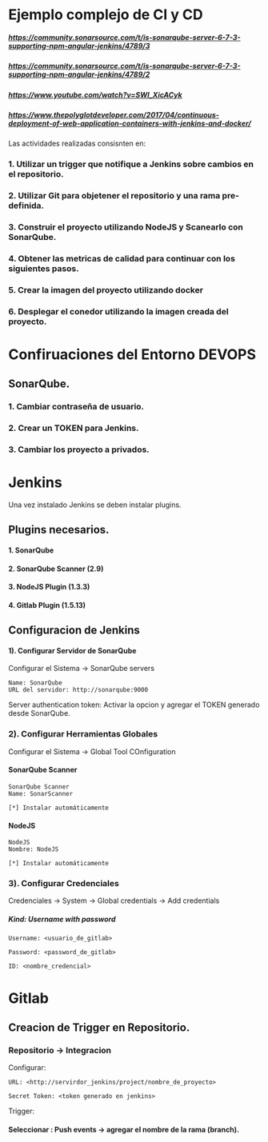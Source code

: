 # Ejemplo complejo de CI y CD
##### https://community.sonarsource.com/t/is-sonarqube-server-6-7-3-supporting-npm-angular-jenkins/4789/3
##### https://community.sonarsource.com/t/is-sonarqube-server-6-7-3-supporting-npm-angular-jenkins/4789/2
##### https://www.youtube.com/watch?v=SWl_XicACyk
##### https://www.thepolyglotdeveloper.com/2017/04/continuous-deployment-of-web-application-containers-with-jenkins-and-docker/

Las actividades realizadas consisnten en:

### 1. Utilizar un trigger que notifique a Jenkins sobre cambios en el repositorio.
### 2. Utilizar Git para objetener el repositorio y una rama pre-definida.
### 3. Construir el proyecto utilizando NodeJS y Scanearlo con SonarQube.
### 4. Obtener las metricas de calidad para continuar con los siguientes pasos.
### 5. Crear la imagen del proyecto utilizando docker
### 6. Desplegar el conedor utilizando la imagen creada del proyecto.

# Confiruaciones del Entorno DEVOPS

## SonarQube.

### 1. Cambiar contraseña de usuario.
### 2. Crear un TOKEN para Jenkins.
### 3. Cambiar los proyecto a privados.


# Jenkins

Una vez instalado Jenkins se deben instalar plugins.

## Plugins necesarios.

#### 1. SonarQube
#### 2. SonarQube Scanner (2.9)

#### 3. NodeJS Plugin (1.3.3)
#### 4. Gitlab Plugin (1.5.13)

## Configuracion de Jenkins

#### 1). Configurar Servidor de SonarQube 

Configurar el Sistema -> SonarQube servers
```
Name: SonarQube
URL del servidor: http://sonarqube:9000
```
Server authentication token: Activar la opcion y agregar el TOKEN generado desde SonarQube.

### 2). Configurar Herramientas Globales

Configurar el Sistema -> Global Tool COnfiguration

#### SonarQube Scanner
```
SonarQube Scanner
Name: SonarScanner

[*] Instalar automáticamente
```
#### NodeJS
```
NodeJS
Nombre: NodeJS

[*] Instalar automáticamente
```

### 3). Configurar Credenciales 

Credenciales -> System -> Global credentials -> Add credentials

##### Kind: Username with password

```
Username: <usuario_de_gitlab>

Password: <password_de_gitlab>

ID: <nombre_credencial> 

```
# Gitlab

## Creacion de Trigger en Repositorio.

### Repositorio -> Integracion



Configurar:

```
URL: <http://servirdor_jenkins/project/nombre_de_proyecto>

Secret Token: <token generado en jenkins>

```

Trigger:

#### Seleccionar : Push events -> agregar el nombre de la rama (branch).




